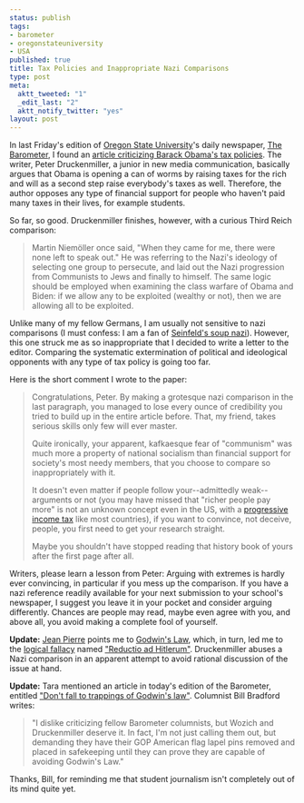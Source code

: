 ```yaml
--- 
status: publish
tags: 
- barometer
- oregonstateuniversity
- USA
published: true
title: Tax Policies and Inappropriate Nazi Comparisons
type: post
meta: 
  aktt_tweeted: "1"
  _edit_last: "2"
  aktt_notify_twitter: "yes"
layout: post
---
```

In last Friday's edition of <a href="http://oregonstate.edu/">Oregon State University</a>'s daily newspaper, <a href="http://barometer.orst.edu/">The Barometer</a>, I found an <a href="http://barometer.orst.edu/news/2008/10/22/Forum/Wealthy.And.Poor.Alike.What.Do.You.Think.About.No.Taxes-3498699.shtml">article criticizing Barack Obama's tax policies</a>. The writer, Peter Druckenmiller, a junior in new media communication, basically argues that Obama is opening a can of worms by raising taxes for the rich and will as a second step raise everybody's taxes as well. Therefore, the author opposes any type of financial support for people who haven't paid many taxes in their lives, for example students.

So far, so good. Druckenmiller finishes, however, with a curious Third Reich comparison:

<blockquote>Martin Niemöller once said, "When they came for me, there were none left to speak out." He was referring to the Nazi's ideology of selecting one group to persecute, and laid out the Nazi progression from Communists to Jews and finally to himself. The same logic should be employed when examining the class warfare of Obama and Biden: if we allow any to be exploited (wealthy or not), then we are allowing all to be exploited.</blockquote>

Unlike many of my fellow Germans, I am usually not sensitive to nazi comparisons (I must confess: I am a fan of <a href="http://en.wikipedia.org/wiki/The_Soup_Nazi">Seinfeld's soup nazi</a>). However, this one struck me as so inappropriate that I decided to write a letter to the editor. Comparing the systematic extermination of political and ideological opponents with any type of tax policy is going too far.

Here is the short comment I wrote to the paper:

<blockquote>Congratulations, Peter. By making a grotesque nazi comparison in the last paragraph, you managed to lose every ounce of credibility you tried to build up in the entire article before. That, my friend, takes serious skills only few will ever master.

Quite ironically, your apparent, kafkaesque fear of "communism" was much more a property of national socialism than financial support for society's most needy members, that you choose to compare so inappropriately with it.

It doesn't even matter if people follow your--admittedly weak--arguments or not (you may have missed that "richer people pay more" is not an unknown concept even in the US, with a <a href="http://en.wikipedia.org/wiki/Progressive_tax">progressive income tax</a> like most countries), if you want to convince, not deceive, people, you first need to get your research straight. 

Maybe you shouldn't have stopped reading that history book of yours after the first page after all.
</blockquote>

Writers, please learn a lesson from Peter: Arguing with extremes is hardly ever convincing, in particular if you mess up the comparison. If you have a nazi reference readily available for your next submission to your school's newspaper, I suggest you leave it in your pocket and consider arguing differently. Chances are people may read, maybe even agree with you, and above all, you avoid making a complete fool of yourself.

<strong>Update:</strong> <a href="http://blog.jeanpierre.de/">Jean Pierre</a> points me to <a href="http://en.wikipedia.org/wiki/Godwin%27s_law">Godwin's Law</a>, which, in turn, led me to the <a href="http://en.wikipedia.org/wiki/Formal_fallacy">logical fallacy</a> named <a href="http://en.wikipedia.org/wiki/Reductio_ad_Hitlerum">"Reductio ad Hitlerum"</a>. Druckenmiller abuses a Nazi comparison in an apparent attempt to avoid rational discussion of the issue at hand.

<strong>Update:</strong> Tara mentioned an article in today's edition of the Barometer, entitled <a href="http://media.barometer.orst.edu/media/storage/paper854/news/2008/10/29/Forum/Dont-Fall.To.Trappings.Of.Godwins.Law-3512257.shtml">"Don't fall to trappings of Godwin's law"</a>. Columnist Bill Bradford writes: 

<blockquote>"I dislike criticizing fellow Barometer columnists, but Wozich and Druckenmiller deserve it. In fact, I'm not just calling them out, but demanding they have their GOP American flag lapel pins removed and placed in safekeeping until they can prove they are capable of avoiding Godwin's Law."</blockquote>

 Thanks, Bill, for reminding me that student journalism isn't completely out of its mind quite yet.
